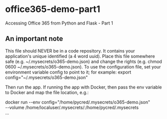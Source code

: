 # office365-demo-part1
Accessing Office 365 from Python and Flask - Part 1
## An important note ##
This file should NEVER be in a code repository. It contains your
application's unique identified (a 4 word uuid). Place this file
somewhere safe (e.g. ~/.mysecrets/o365-demo.json) and change the
rights (e.g. chmod 0600 ~/.mysecrets/o365-demo.json). To use the
configuration file, set your environment variable config to point
to it; for example: export config="~/.mysecrets/o365-demo.json"

Then run the app. If running the app with Docker, then pass the
env variable to Docker and map the file location, e.g.:

 docker run --env config="/home/pycred/.mysecrets/o365-demo.json" \
   --volume /home/localuser/.mysecrets/:/home/pycred/.mysecrets \
   ...

